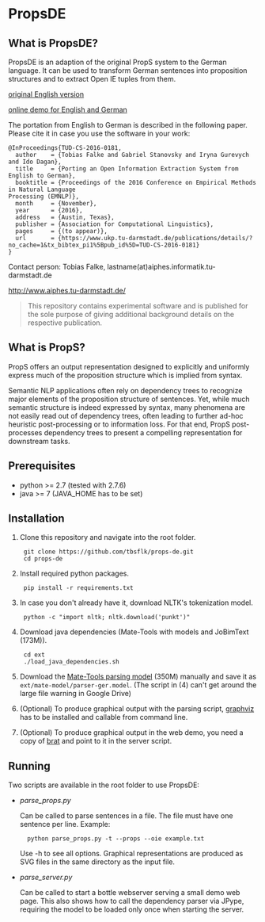 
# PropsDE

What is PropsDE?
------------
PropsDE is an adaption of the original PropS system to the German language. 
It can be used to transform German sentences into proposition structures and to extract Open IE tuples from them.

[original English version](https://github.com/gabrielStanovsky/props) 

[online demo for English and German](http:/www.cs.biu.ac.il/~stanovg/props.html)  

The portation from English to German is described in the following paper. Please cite it in case you use the software in your work:

```
@InProceedings{TUD-CS-2016-0181,
  author    = {Tobias Falke and Gabriel Stanovsky and Iryna Gurevych and Ido Dagan},
  title     = {Porting an Open Information Extraction System from English to German},
  booktitle = {Proceedings of the 2016 Conference on Empirical Methods in Natural Language
Processing (EMNLP)},
  month     = {November},
  year      = {2016},
  address   = {Austin, Texas},
  publisher = {Association for Computational Linguistics},
  pages     = {(to appear)},
  url       = {https://www.ukp.tu-darmstadt.de/publications/details/?no_cache=1&tx_bibtex_pi1%5Bpub_id%5D=TUD-CS-2016-0181}
}
```

Contact person: Tobias Falke, lastname(at)aiphes.informatik.tu-darmstadt.de

http://www.aiphes.tu-darmstadt.de/

> This repository contains experimental software and is published for the sole purpose of giving additional background details on the respective publication. 

What is PropS?
------------
PropS offers an output representation designed to explicitly and uniformly express much of the proposition structure which is implied from syntax.

Semantic NLP applications often rely on dependency trees to recognize major elements of the proposition structure of sentences. 
Yet, while much semantic structure is indeed expressed by syntax, many phenomena are not easily read out of dependency trees, often leading to further ad-hoc heuristic post-processing or to information loss. 
For that end, PropS post-processes dependency trees to present a compelling representation for downstream tasks.


Prerequisites
-------------

* python >= 2.7 (tested with 2.7.6)
* java >= 7 (JAVA_HOME has to be set)

Installation
------------

1. Clone this repository and navigate into the root folder.

        git clone https://github.com/tbsflk/props-de.git 
		cd props-de

2. Install required python packages.

		pip install -r requirements.txt
		
3. In case you don't already have it, download NLTK's tokenization model.

		python -c "import nltk; nltk.download('punkt')"
		
4. Download java dependencies (Mate-Tools with models and JoBimText (173M)).

		cd ext
		./load_java_dependencies.sh
		
5. Download the [Mate-Tools parsing model](https://docs.google.com/uc?export=download&id=0B-qbj-8rtoUMLUg5NGpBVW9JNkE) (350M) manually and save it as `ext/mate-model/parser-ger.model`. (The script in (4) can't get around the large file warning in Google Drive)
		
6. (Optional) To produce graphical output with the parsing script, [graphviz](http://www.graphviz.org/) has to be installed and callable from command line.

7. (Optional) To produce graphical output in the web demo, you need a copy of [brat](http://brat.nlplab.org/) and point to it in the server script.



Running
-------------

Two scripts are available in the root folder to use PropsDE:

- *parse_props.py*

    Can be called to parse sentences in a file. The file must have one sentence per line. Example:
	
		python parse_props.py -t --props --oie example.txt
		
	Use -h to see all options. Graphical representations are produced as SVG files in the same directory as the input file.

- *parse_server.py*

	Can be called to start a bottle webserver serving a small demo web page. This also shows how to call the dependency parser via JPype, requiring the model to be loaded only once when starting the server.

